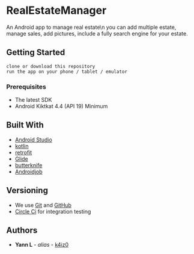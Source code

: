 # RealEstateManager

An Android app to manage real estate\n
you can add multiple estate, manage sales, add pictures, 
include a fully search engine for your estate.

## Getting Started

    clone or download this repository
    run the app on your phone / tablet / emulator
    
### Prerequisites

* The latest SDK
* Android Kiktkat 4.4 (API 19) Minimum

## Built With

* [Android Studio](https://developer.android.com/studio/) 
* [kotlin](https://kotlinlang.org/)
* [retrofit](http://square.github.io/retrofit/)
* [Glide](https://github.com/bumptech/glide)
* [butterknife](https://github.com/JakeWharton/butterknife)
* [Androidjob](https://github.com/evernote/android-job)

## Versioning

* We use [Git](https://git-scm.com/) and [GitHub](https://github.com)
* [Circle Ci](https://circleci.com) for integration testing

## Authors

* **Yann L** - *alias* - [k4iz0](https://github.com/k4iz0)
